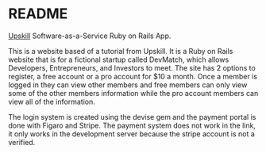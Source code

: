 # README

[Upskill](http://upskillcourses.com) Software-as-a-Service Ruby on Rails App.

This is a website based of a tutorial from Upskill. It is a Ruby on Rails website that is for a fictional startup called DevMatch, which allows Developers, Entrepreneurs, and Investors to meet. The site has 2 options to register, a free account or a pro account for $10 a month. Once a member is logged in they can view other members and free members can only view some of the other members information while the pro account members can view all of the information.

The login system is created using the devise gem and the payment portal is done with Figaro and Stripe. The payment system does not work in the link, it only works in the development server because the stripe account is not a verified.
